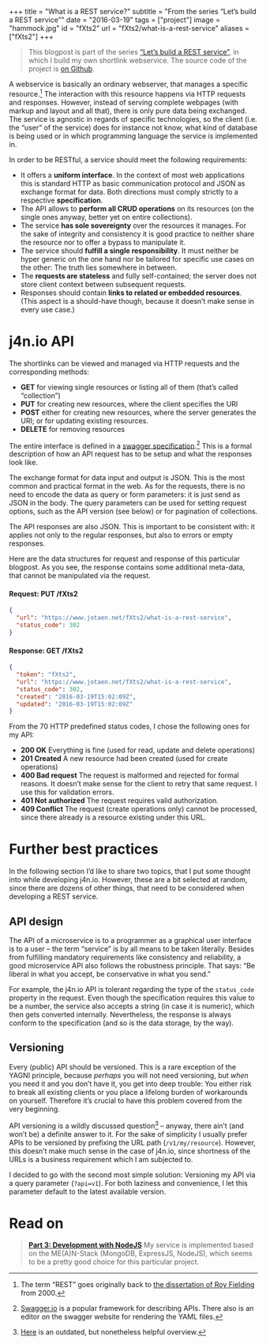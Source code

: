 +++
title = "What is a REST service?"
subtitle = "From the series “Let’s build a REST service”"
date = "2016-03-19"
tags = ["project"]
image = "hammock.jpg"
id = "fXts2"
url = "fXts2/what-is-a-rest-service"
aliases = ["fXts2"]
+++

> This blogpost is part of the series [“Let’s build a REST service”](/Toqw4/lets-build-a-rest-service), in which I build my own shortlink webservice. The source code of the project is [on Github](https://github.com/jotaen/j4n.io).

A webservice is basically an ordinary webserver, that manages a specific resource.[^1] The interaction with this resource happens via HTTP requests and responses. However, instead of serving complete webpages (with markup and layout and all that), there is only pure data being exchanged. The service is agnostic in regards of specific technologies, so the client (i.e. the “user” of the service) does for instance not know, what kind of database is being used or in which programming language the service is implemented in.

In order to be RESTful, a service should meet the following requirements:

- It offers a **uniform interface**. In the context of most web applications this is standard HTTP as basic communication protocol and JSON as exchange format for data. Both directions must comply strictly to a respective **specification**.
- The API allows to **perform all CRUD operations** on its resources (on the single ones anyway, better yet on entire collections).
- The service **has sole sovereignty** over the resources it manages. For the sake of integrity and consistency it is good practice to neither share the resource nor to offer a bypass to manipulate it.
- The service should **fulfill a single responsibility**. It must neither be hyper generic on the one hand nor be tailored for specific use cases on the other: The truth lies somewhere in between.
- The **requests are stateless** and fully self-contained; the server does not store client context between subsequent requests.
- Responses should contain **links to related or embedded resources**. (This aspect is a should-have though, because it doesn’t make sense in every use case.)

# j4n.io API

The shortlinks can be viewed and managed via HTTP requests and the corresponding methods:

- **GET** for viewing single resources or listing all of them (that’s called “collection”)
- **PUT** for creating new resources, where the client specifies the URI
- **POST** either for creating new resources, where the server generates the URI; or for updating existing resources.
- **DELETE** for removing resources

The entire interface is defined in a [swagger specification](https://github.com/jotaen/j4n.io/blob/master/api.yml).[^2] This is a formal description of how an API request has to be setup and what the responses look like.

The exchange format for data input and output is JSON. This is the most common and practical format in the web. As for the requests, there is no need to encode the data as query or form parameters: it is just send as JSON in the body. The query parameters can be used for setting request options, such as the API version (see below) or for pagination of collections.

The API responses are also JSON. This is important to be consistent with: it applies not only to the regular responses, but also to errors or empty responses.

Here are the data structures for request and response of this particular blogpost. As you see, the response contains some additional meta-data, that cannot be manipulated via the request.

#### Request: PUT /fXts2
```JSON
{
  "url": "https://www.jotaen.net/fXts2/what-is-a-rest-service",
  "status_code": 302
}
```

#### Response: GET /fXts2
```JSON
{
  "token": "fXts2",
  "url": "https://www.jotaen.net/fXts2/what-is-a-rest-service",
  "status_code": 302,
  "created": "2016-03-19T15:02:09Z",
  "updated": "2016-03-19T15:02:09Z"
}
```

From the 70 HTTP predefined status codes, I chose the following ones for my API:

- **200 OK** Everything is fine (used for read, update and delete operations)
- **201 Created** A new resource had been created (used for create operations)
- **400 Bad request** The request is malformed and rejected for formal reasons. It doesn’t make sense for the client to retry that same request. I use this for validation errors.
- **401 Not authorized** The request requires valid authorization.
- **409 Conflict** The request (create operations only) cannot be processed, since there already is a resource existing under this URL.

# Further best practices

In the following section I’d like to share two topics, that I put some thought into while developing j4n.io. However, these are a bit selected at random, since there are dozens of other things, that need to be considered when developing a REST service.

## API design

The API of a microservice is to a programmer as a graphical user interface is to a user – the term “service” is by all means to be taken literally. Besides from fulfilling mandatory requirements like consistency and reliability, a good microservice API also follows the robustness principle. That says: “Be liberal in what you accept, be conservative in what you send.”

For example, the j4n.io API is tolerant regarding the type of the `status_code` property in the request. Even though the specification requires this value to be a number, the service also accepts a string (in case it is numeric), which then gets converted internally. Nevertheless, the response is always conform to the specification (and so is the data storage, by the way).

## Versioning

Every (public) API should be versioned. This is a rare exception of the YAGNI principle, because *perhaps* you will not need versioning, but *when* you need it and you don’t have it, you get into deep trouble: You either risk to break all existing clients or you place a lifelong burden of workarounds on yourself. Therefore it’s crucial to have this problem covered from the very beginning.

API versioning is a wildly discussed question[^3] – anyway, there ain’t (and won’t be) a definite answer to it. For the sake of simplicity I usually prefer APIs to be versioned by prefixing the URL path (`/v1/my/resource`). However, this doesn’t make much sense in the case of j4n.io, since shortness of the URLs is a business requirement which I am subjected to.

I decided to go with the second most simple solution: Versioning my API via a query parameter (`?api=v1`). For both laziness and convenience, I let this parameter default to the latest available version.

# Read on

> [**Part 3: Development with NodeJS**](/Q6eUW/coding-j4nio-with-nodejs) My service is implemented based on the ME(A)N-Stack (MongoDB, ExpressJS, NodeJS), which seems to be a pretty good choice for this particular project.


[^1]: The term “REST” goes originally back to [the dissertation of Roy Fielding](https://www.ics.uci.edu/~fielding/pubs/dissertation/fielding_dissertation.pdf) from 2000.
[^2]: [Swagger.io](http://swagger.io/) is a popular framework for describing APIs. There also is an editor on the swagger website for rendering the YAML files.
[^3]: [Here](http://www.lexicalscope.com/blog/2012/03/12/how-are-rest-apis-versioned/) is an outdated, but nonetheless helpful overview.

<!-- *[CRUD]: Create, Read, Update, Delete -->
<!-- *[YAGNI]: You ain’t gonna need it -->
